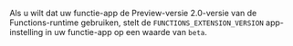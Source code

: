 
Als u wilt dat uw functie-app de Preview-versie 2.0-versie van de Functions-runtime gebruiken, stelt de `FUNCTIONS_EXTENSION_VERSION` app-instelling in uw functie-app op een waarde van `beta`.